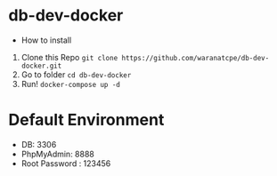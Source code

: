 # db-dev-docker
- How to install
1. Clone this Repo
`git clone https://github.com/waranatcpe/db-dev-docker.git`
2. Go to folder
`cd db-dev-docker`
3. Run!
`docker-compose up -d`

# Default Environment
- DB: 3306
- PhpMyAdmin: 8888
- Root Password : 123456
